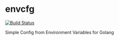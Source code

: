 # envcfg

[![Build Status](https://travis-ci.org/nownabe/cenv.svg?branch=master)](https://travis-ci.org/nownabe/cenv)

Simple Config from Environment Variables for Golang
